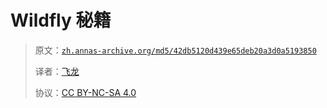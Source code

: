 # Wildfly 秘籍

> 原文：[`zh.annas-archive.org/md5/42db5120d439e65deb20a3d0a5193850`](https://zh.annas-archive.org/md5/42db5120d439e65deb20a3d0a5193850)
> 
> 译者：[飞龙](https://github.com/wizardforcel)
> 
> 协议：[CC BY-NC-SA 4.0](http://creativecommons.org/licenses/by-nc-sa/4.0/)
